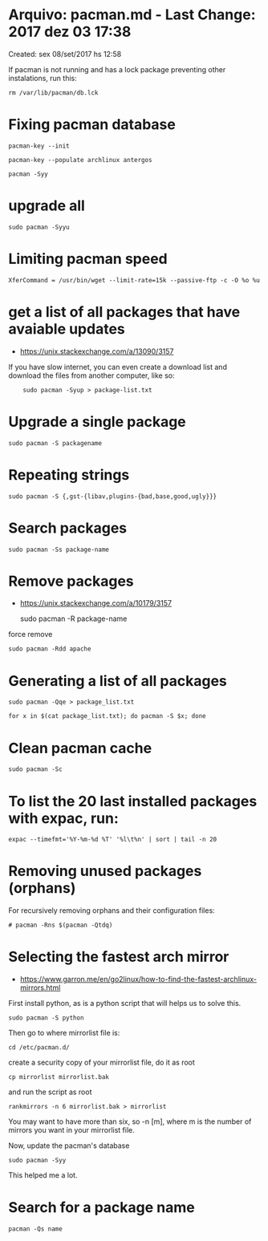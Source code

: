 # Arquivo: pacman.md - Last Change: 2017 dez 03 17:38
Created: sex 08/set/2017 hs 12:58

If pacman is not running and has a lock package preventing
other instalations, run this:

    rm /var/lib/pacman/db.lck

# Fixing pacman database

    pacman-key --init

    pacman-key --populate archlinux antergos

    pacman -Syy

# upgrade all

    sudo pacman -Syyu

# Limiting pacman speed

    XferCommand = /usr/bin/wget --limit-rate=15k --passive-ftp -c -O %o %u

# get a list of all packages that have avaiable updates
+ https://unix.stackexchange.com/a/13090/3157

If you have slow internet, you can even create a download list and download
the files from another computer, like so:

		sudo pacman -Syup > package-list.txt

# Upgrade a single package

    sudo pacman -S packagename

# Repeating strings

    sudo pacman -S {,gst-{libav,plugins-{bad,base,good,ugly}}}

# Search packages

    sudo pacman -Ss package-name

# Remove packages
+ https://unix.stackexchange.com/a/10179/3157

    sudo pacman -R package-name

force remove

	sudo pacman -Rdd apache

# Generating a list of all packages

	sudo pacman -Qqe > package_list.txt

	for x in $(cat package_list.txt); do pacman -S $x; done

# Clean pacman cache

	sudo pacman -Sc

# To list the 20 last installed packages with expac, run:

	expac --timefmt='%Y-%m-%d %T' '%l\t%n' | sort | tail -n 20

# Removing unused packages (orphans)
For recursively removing orphans and their configuration files:

	# pacman -Rns $(pacman -Qtdq)

# Selecting the fastest arch mirror
+ https://www.garron.me/en/go2linux/how-to-find-the-fastest-archlinux-mirrors.html

First install python, as is a python script that will helps us to solve this.

	sudo pacman -S python

Then go to where mirrorlist file is:

	cd /etc/pacman.d/

create a security copy of your mirrorlist file, do it as root

	cp mirrorlist mirrorlist.bak

and run the script as root

	rankmirrors -n 6 mirrorlist.bak > mirrorlist

You may want to have more than six, so -n [m], where m is the number of mirrors you want in your mirrorlist file.

Now, update the pacman's database

	sudo pacman -Syy

This helped me a lot.

# Search for a package name

    pacman -Qs name

